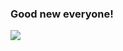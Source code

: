 ### Good new everyone! 

![](https://github.com/jenshobo/ohF6aYeOQ-TZfnqyLAT8lVHgcc4=-1635745684.gif)
